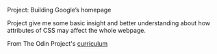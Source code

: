 Project: Building Google’s homepage



Project give me some basic insight and better understanding about how attributes of CSS may affect the whole webpage.

From The Odin Project's [curriculum](http://www.theodinproject.com/web-development-101/html-css)